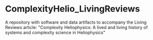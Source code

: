 # ComplexityHelio_LivingReviews
A repository with software and data artifacts to accompany the Living Reviews article: "Complexity Heliophysics: A lived and living history of systems and complexity science in Heliophysics"
